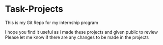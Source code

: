 # Task-Projects
This is my Git Repo for my internship program

I hope you find it useful as i made these projects and given public to review 
Please let me know if there are any changes to be made in the projects
